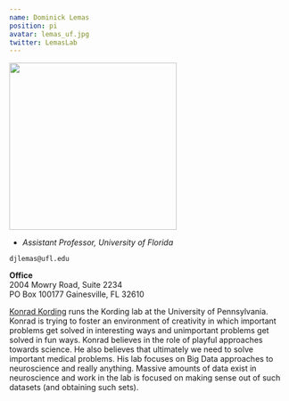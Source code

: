 ```yaml
---
name: Dominick Lemas
position: pi
avatar: lemas_uf.jpg
twitter: LemasLab
---
```


<img width="300" src="{{site.baseurl}}/images/people/{{page.avatar}}" data-action="zoom">

- _Assistant Professor, University of Florida_<br>

<i class="fa fa-envelope-o"></i> `djlemas@ufl.edu`

**Office**<br>
2004 Mowry Road, Suite 2234 <br>
PO Box 100177
Gainesville, FL 32610

[Konrad Kording](http://koerding.com/) runs the Kording lab at the University of Pennsylvania.
Konrad is trying to foster an environment of creativity in which important problems get
solved in interesting ways and unimportant problems get solved in fun ways.
Konrad believes in the role of playful approaches towards science.
He also believes that ultimately we need to solve important medical problems.
His lab focuses on Big Data approaches to neuroscience and really anything. Massive amounts of data
exist in neuroscience and work in the lab is focused on making sense out of such datasets (and obtaining such sets).
